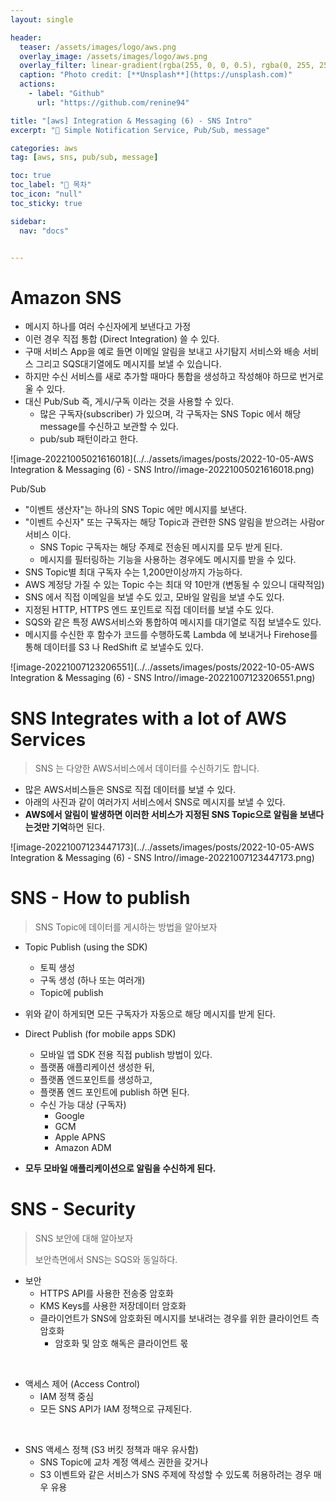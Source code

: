 ```yaml
---
layout: single

header:
  teaser: /assets/images/logo/aws.png
  overlay_image: /assets/images/logo/aws.png
  overlay_filter: linear-gradient(rgba(255, 0, 0, 0.5), rgba(0, 255, 255, 0.5))
  caption: "Photo credit: [**Unsplash**](https://unsplash.com)"
  actions:
    - label: "Github"
      url: "https://github.com/renine94"

title: "[aws] Integration & Messaging (6) - SNS Intro"
excerpt: "🚀 Simple Notification Service, Pub/Sub, message"

categories: aws
tag: [aws, sns, pub/sub, message]

toc: true
toc_label: "📕 목차"
toc_icon: "null"
toc_sticky: true

sidebar:
  nav: "docs"


---
```


# Amazon SNS 

- 메시지 하나를 여러 수신자에게 보낸다고 가정
- 이런 경우 직접 통합 (Direct Integration) 쓸 수 있다.
- 구매 서비스 App을 예로 들면 이메일 알림을 보내고 사기탐지 서비스와 배송 서비스 그리고 SQS대기열에도 메시지를 보낼 수 있습니다.
- 하지만 수신 서비스를 새로 추가할 때마다 통합을 생성하고 작성해야 하므로 번거로울 수 있다.
- 대신 Pub/Sub 즉, 게시/구독 이라는 것을 사용할 수 있다.
  - 많은 구독자(subscriber) 가 있으며, 각 구독자는 SNS Topic 에서 해당 message를 수신하고 보관할 수 있다.
  - pub/sub 패턴이라고 한다.

![image-20221005021616018](../../assets/images/posts/2022-10-05-AWS Integration & Messaging (6) - SNS Intro//image-20221005021616018.png)



Pub/Sub

- "이벤트 생산자"는 하나의 SNS Topic 에만 메시지를 보낸다.
- "이벤트 수신자" 또는 구독자는 해당 Topic과 관련한 SNS 알림을 받으려는 사람or서비스 이다.
  - SNS Topic 구독자는 해당 주제로 전송된 메시지를 모두 받게 된다.
  - 메시지를 필터링하는 기능을 사용하는 경우에도 메시지를 받을 수 있다.
- SNS Topic별 최대 구독자 수는 1,200만이상까지 가능하다.
- AWS 계정당 가질 수 있는 Topic 수는 최대 약 10만개 (변동될 수 있으니 대략적임)
- SNS 에서 직접 이메일을 보낼 수도 있고, 모바일 알림을 보낼 수도 있다.
- 지정된 HTTP, HTTPS 엔드 포인트로 직접 데이터를 보낼 수도 있다.
- SQS와 같은 특정 AWS서비스와 통합하여 메시지를 대기열로 직접 보낼수도 있다.
- 메시지를 수신한 후 함수가 코드를 수행하도록 Lambda 에 보내거나 Firehose를 통해 데이터를 S3 나 RedShift 로 보낼수도 있다.

![image-20221007123206551](../../assets/images/posts/2022-10-05-AWS Integration & Messaging (6) - SNS Intro//image-20221007123206551.png)



# SNS Integrates with a lot of AWS Services

> SNS 는 다양한 AWS서비스에서 데이터를 수신하기도 합니다.

- 많은 AWS서비스들은 SNS로 직접 데이터를 보낼 수 있다.
- 아래의 사진과 같이 여러가지 서비스에서 SNS로 메시지를 보낼 수 있다.
- **AWS에서 알림이 발생하면 이러한 서비스가 지정된 SNS Topic으로 알림을 보낸다는것만 기억**하면 된다.

![image-20221007123447173](../../assets/images/posts/2022-10-05-AWS Integration & Messaging (6) - SNS Intro//image-20221007123447173.png)



# SNS - How to publish

> SNS Topic에 데이터를 게시하는 방법을 알아보자

- Topic Publish (using the SDK)
  - 토픽 생성
  - 구독 생성 (하나 또는 여러개)
  - Topic에 publish
- 위와 같이 하게되면 모든 구독자가 자동으로 해당 메시지를 받게 된다.



- Direct Publish (for mobile apps SDK)
  - 모바일 앱 SDK 전용 직접 publish 방법이 있다.
  - 플랫폼 애플리케이션 생성한 뒤,
  - 플랫폼 엔드포인트를 생성하고,
  - 플랫폼 엔드 포인트에 publish 하면 된다.
  - 수신 가능 대상 (구독자)
    - Google
    - GCM
    - Apple APNS
    - Amazon ADM 
- **모두 모바일 애플리케이션으로 알림을 수신하게 된다.**



# SNS - Security

> SNS 보안에 대해 알아보자
>
> 보안측면에서 SNS는 SQS와 동일하다.

- 보안
  - HTTPS API를 사용한 전송중 암호화
  - KMS Keys를 사용한 저장데이터 암호화
  - 클라이언트가 SNS에 암호화된 메시지를 보내려는 경우를 위한 클라이언트 측 암호화
    - 암호화 및 암호 해독은 클라이언트 몫

<br>

- 액세스 제어 (Access Control)
  - IAM 정책 중심
  - 모든 SNS API가 IAM 정책으로 규제된다.

<br>

- SNS 액세스 정책 (S3 버킷 정책과 매우 유사함)
  - SNS Topic에 교차 계정 액세스 권한을 갖거나
  - S3 이벤트와 같은 서비스가 SNS 주제에 작성할 수 있도록 허용하려는 경우 매우 유용





